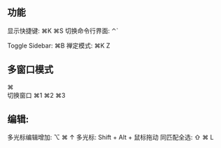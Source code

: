 
## 功能
显示快捷键: ⌘K ⌘S
切换命令行界面: ⌃`

Toggle Sidebar: ⌘B
禅定模式: ⌘K Z

## 多窗口模式
 ⌘\
 切换窗口 ⌘1 ⌘2 ⌘3

## 编辑:
多光标编辑增加: ⌥ ⌘ ↑
多光标: Shift + Alt + 鼠标拖动
同匹配全选: ⇧ ⌘ L 
